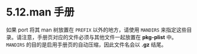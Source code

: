 # 5.12.man 手册

如果 port 将其 man 树放置在 `PREFIX` 以外的地方，请使用 `MANDIRS` 来指定这些目录。请注意，手册页对应的文件必须与其他文件一起放置在 **pkg-plist** 中。`MANDIRS` 的目的是启用手册页的自动压缩，因此文件名会以 **.gz** 结尾。
